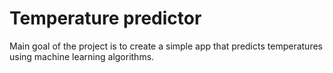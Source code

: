 # Temperature predictor

Main goal of the project is to create a simple app that predicts temperatures using machine learning algorithms.
